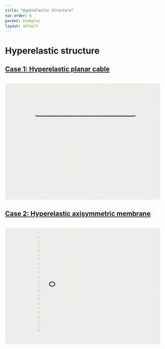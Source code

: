 ```yaml
---
title: "Hyperelastic structure"
nav_order: 6
parent: Examples
layout: default
---
```


# Hyperelastic structure

## [Case 1: Hyperelastic planar cable](hyper_elastic_case_1.html)
<br/><img src='../assets/videos/hyper_1.gif' width="600">

## [Case 2: Hyperelastic axisymmetric membrane](hyper_elastic_case_2.html)
<br/><img src='../assets/videos/hyper_2.gif' width="600">
